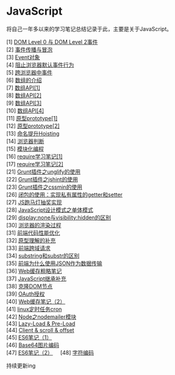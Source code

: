 # JavaScript
将自己一年多以来的学习笔记总结记录于此，主要是关于JavaScript。

[1]  [DOM Level 0 与 DOM Level 2事件](https://github.com/ScholatLouis/JavaScript/blob/master/%5B1%5DDOM%20Level%200%20%E4%B8%8E%20DOM%20Level%202%E4%BA%8B%E4%BB%B6.md)   
[2]  [事件传播与冒泡](https://github.com/ScholatLouis/JavaScript/blob/master/%5B2%5D%E4%BA%8B%E4%BB%B6%E4%BC%A0%E6%92%AD%E4%B8%8E%E5%86%92%E6%B3%A1.md)   
[3]  [Event对象](https://github.com/ScholatLouis/JavaScript/blob/master/%5B3%5DEvent%E5%AF%B9%E8%B1%A1.md)  
[4]  [阻止浏览器默认事件行为](https://github.com/ScholatLouis/JavaScript/blob/master/%5B4%5D%E9%98%BB%E6%AD%A2%E6%B5%8F%E8%A7%88%E5%99%A8%E9%BB%98%E8%AE%A4%E4%BA%8B%E4%BB%B6%E8%A1%8C%E4%B8%BA.md)  
[5]  [跨浏览器中事件](https://github.com/ScholatLouis/JavaScript/blob/master/%5B5%5D%E8%B7%A8%E6%B5%8F%E8%A7%88%E5%99%A8%E4%B8%AD%E7%9A%84%E4%BA%8B%E4%BB%B6.md)    
[6]  [数组的介绍](https://github.com/ScholatLouis/JavaScript/blob/master/%5B1%5D%E6%95%B0%E7%BB%84%E7%9A%84%E4%BB%8B%E7%BB%8D.md)  
[7]  [数组API[1]](https://github.com/ScholatLouis/JavaScript/blob/master/%5B2%5D%E6%95%B0%E7%BB%84API%5B1%5D.md)  
[8]  [数组API[2]](https://github.com/ScholatLouis/JavaScript/blob/master/%5B2%5D%E6%95%B0%E7%BB%84API%5B2%5D.md)  
[9]  [数组API[3]](https://github.com/ScholatLouis/JavaScript/blob/master/%5B4%5D%E6%95%B0%E7%BB%84API%5B3%5D.md)  
[10] [数组API[4]](https://github.com/ScholatLouis/JavaScript/blob/master/%5B5%5D%E6%95%B0%E7%BB%84API%5B4%5D.md)    
[11] [原型prototype[1]](https://github.com/ScholatLouis/JavaScript/blob/master/%E5%8E%9F%E5%9E%8BPrototype%5B1%5D.md)  
[12] [原型prototype[2]](https://github.com/ScholatLouis/JavaScript/blob/master/%E5%8E%9F%E5%9E%8Bprototype%5B2%5D.md)  
[13] [命名提升Hoisting](https://github.com/ScholatLouis/JavaScript/blob/master/%E5%91%BD%E5%90%8D%E6%8F%90%E5%8D%87Hoisting.md)  
[14] [浏览器判断](https://github.com/ScholatLouis/JavaScript/blob/master/%E6%B5%8F%E8%A7%88%E5%99%A8%E5%88%A4%E6%96%AD.md)  
[15] [模块化编程](https://github.com/ScholatLouis/JavaScript/blob/master/%E6%A8%A1%E5%9D%97%E5%8C%96%E7%BC%96%E7%A8%8B.md)  
[16] [require学习笔记[1]](https://github.com/ScholatLouis/JavaScript/blob/master/require%E5%AD%A6%E4%B9%A0%E7%AC%94%E8%AE%B0%5B1%5D.md)  
[17] [require学习笔记[2]](https://github.com/ScholatLouis/JavaScript/blob/master/require%E5%AD%A6%E4%B9%A0%E7%AC%94%E8%AE%B0%5B2%5D.md)  
[21] [Grunt插件之unglify的使用](https://github.com/ScholatLouis/JavaScript/blob/master/Grunt%E4%B9%8Buglify%E6%8F%92%E4%BB%B6%E7%9A%84%E4%BD%BF%E7%94%A8.md)  
[22] [Grunt插件之jshint的使用](https://github.com/ScholatLouis/JavaScript/blob/master/Grunt%E4%B9%8Bjshint%E6%8F%92%E4%BB%B6%E7%9A%84%E4%BD%BF%E7%94%A8.md)  
[23] [Grunt插件之cssmin的使用](https://github.com/ScholatLouis/JavaScript/blob/master/Grunt%E6%8F%92%E4%BB%B6%E4%B9%8Bcssmin%E7%9A%84%E4%BD%BF%E7%94%A8.md)   
[26] [闭包的使用：实现私有属性的getter和setter](https://github.com/ScholatLouis/JavaScript/blob/master/%E9%97%AD%E5%8C%85%E7%9A%84%E4%BD%BF%E7%94%A8%EF%BC%9A%E5%AE%9E%E7%8E%B0%E7%A7%81%E6%9C%89%E5%B1%9E%E6%80%A7%E7%9A%84getter%E5%92%8Csetter.md)  
[27] [JS跑马灯抽奖实现](https://github.com/ScholatLouis/JavaScript/blob/master/JS%E8%B7%91%E9%A9%AC%E7%81%AF%E6%8A%BD%E5%A5%96%E5%AE%9E%E7%8E%B0.md)  
[28] [JavaScript设计模式之单体模式](https://github.com/ScholatLouis/JavaScript/blob/master/JavaScript%E8%AE%BE%E8%AE%A1%E6%A8%A1%E5%BC%8F%E4%B9%8B%E5%8D%95%E4%BD%93%E6%A8%A1%E5%BC%8F.md)  
[29] [display:none与visibility:hidden的区别](https://github.com/ScholatLouis/JavaScript/blob/master/display:none%E4%B8%8Evisibility:hidden%E7%9A%84%E5%8C%BA%E5%88%AB.md)  
[30] [浏览器的渲染过程](https://github.com/ScholatLouis/JavaScript/blob/master/%E6%B5%8F%E8%A7%88%E5%99%A8%E7%9A%84%E6%B8%B2%E6%9F%93%E8%BF%87%E7%A8%8B.md)  
[31] [前端代码性能优化](https://github.com/ScholatLouis/JavaScript/blob/master/%E5%89%8D%E7%AB%AF%E4%BB%A3%E7%A0%81%E6%80%A7%E8%83%BD%E4%BC%98%E5%8C%96.md)  
[32] [原型理解的补充](https://github.com/ScholatLouis/JavaScript/blob/master/%E5%8E%9F%E5%9E%8B%E7%90%86%E8%A7%A3%E7%9A%84%E8%A1%A5%E5%85%85.md)  
[33] [前端跨域请求](https://github.com/ScholatLouis/JavaScript/blob/master/%E5%89%8D%E7%AB%AF%E8%B7%A8%E5%9F%9F%E8%AF%B7%E6%B1%82.md)  
[34] [substring和substr的区别](https://github.com/ScholatLouis/JavaScript/blob/master/substring%E5%92%8Csubstr%E7%9A%84%E5%8C%BA%E5%88%AB.md)  
[35] [前端为什么使用JSON作为数据传输](https://github.com/ScholatLouis/JavaScript/blob/master/%E5%89%8D%E7%AB%AF%E4%B8%BA%E4%BB%80%E4%B9%88%E4%BD%BF%E7%94%A8JSON%E4%BD%9C%E4%B8%BA%E6%95%B0%E6%8D%AE%E4%BC%A0%E8%BE%93.md)  
[36] [Web缓存粗略笔记](https://github.com/ScholatLouis/JavaScript/blob/master/Web%E7%BC%93%E5%AD%98%E7%B2%97%E7%95%A5%E7%AC%94%E8%AE%B0.md)  
[37] [JavaScript继承补充](https://github.com/ScholatLouis/JavaScript/blob/master/JavaScript%E7%BB%A7%E6%89%BF%E8%A1%A5%E5%85%85.md)  
[38] [克隆DOM节点](https://github.com/ScholatLouis/JavaScript/blob/master/%E5%85%8B%E9%9A%86DOM%E8%8A%82%E7%82%B9.md)  
[39] [OAuth授权](https://github.com/ScholatLouis/JavaScript/blob/master/OAuth%E5%8E%9F%E7%90%86.md)  
[40] [Web缓存笔记（2）](https://github.com/ScholatLouis/JavaScript/blob/master/Web%E7%BC%93%E5%AD%98%E7%AC%94%E8%AE%B0%EF%BC%882%EF%BC%89.md)    
[41] [linux定时任务cron]()    
[42] [Node之nodemailer模块]()    
[43] [Lazy-Load & Pre-Load](https://github.com/ScholatLouis/JavaScript/blob/master/Lazy-Load%20%26%20Pre-Load.mdown)    
[44] [Client & scroll & offset](https://github.com/ScholatLouis/JavaScript/blob/master/client%20%26%20scroll%20%26%20offset.mdown)   
[45] [ES6笔记（1）](https://github.com/ScholatLouis/JavaScript/blob/master/ES6%E7%AC%94%E8%AE%B0%EF%BC%881%EF%BC%89.mdown)      
[46] [Base64图片编码](https://github.com/ScholatLouis/JavaScript/blob/master/Base64%E5%9B%BE%E7%89%87%E7%BC%96%E7%A0%81.mdown)     
[47] [ES6笔记（2）](https://github.com/ScholatLouis/JavaScript/edit/master/ES6%E7%AC%94%E8%AE%B0%EF%BC%882%EF%BC%89.mdown)    
[48] [字符编码](https://github.com/ScholatLouis/JavaScript/blob/master/%E5%AD%97%E7%AC%A6%E7%BC%96%E7%A0%81.mdown)    

持续更新ing
